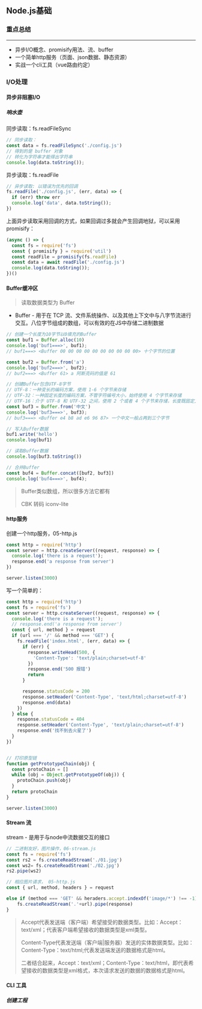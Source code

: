## Node.js基础

### 重点总结

***

- 异步I/O概念、promisify用法、流、buffer
- 一个简单http服务（页面、json数据、静态资源）
- 实战一个cli工具（vue路由约定）

### I/O处理

#### 异步非阻塞I/O

##### 响水壶

同步读取：fs.readFileSync

```js
// 同步读取：
const data = fs.readFileSync('./config.js')
// 得到的是 buffer 对象
// 转化为字符串才能得出字符串
console.log(data.toString());
```

异步读取：fs.readFile

```js
// 异步读取: 以错误为优先的回调
fs.readFile('./config.js', (err, data) => {
  if (err) throw err
  console.log('data', data.toString());
})
```

上面异步读取采用回调的方式，如果回调过多就会产生回调地狱，可以采用promisify：

```js
(async () => {
  const fs = require('fs')
  const { promisify } = require('util')
  const readFile = promisify(fs.readFile)
  const data = await readFile('./config.js')
  console.log(data.toString());
})()
```

#### Buffer缓冲区
> 读取数据类型为 Buffer
- Buffer - 用于在 TCP 流、文件系统操作、以及其他上下文中与八字节流进行交互。八位字节组成的数组，可以有效的在JS中存储二进制数据
```js
// 创建一个长度为10字节以0填充的Buffer
const buf1 = Buffer.alloc(10)
console.log('buf1===>', buf1);
// buf1===> <Buffer 00 00 00 00 00 00 00 00 00 00> 十个字节的位置

const buf2 = Buffer.from('a')
console.log('buf2===>', buf2);
// buf2===> <Buffer 61> a 阿斯克码的值是 61

// 创建Buffer包含UTF-8字节
// UTF-8：一种变长的编码方案，使用 1-6 个字节来存储
// UTF-32：一种固定长度的编码方案，不管字符编号大小，始终使用 4 个字节来存储
// UTF-16：介于 UTF-8 和 UTF-32 之间，使用 2 个或者 4 个子节来存储，长度既固定又可变
const buf3 = Buffer.from('中文')
console.log('buf3===>', buf3);
// buf3===> <Buffer e4 b8 ad e6 96 87> 一个中文一般占两到三个字节

// 写入Buffer数据
buf1.write('hello')
console.log(buf1)

// 读取Buffer数据
console.log(buf3.toString())

// 合并Buffer
const buf4 = Buffer.concat([buf2, buf3])
console.log('buf4===>', buf4);
```

> Buffer类似数组，所以很多方法它都有
>
> CBK 转码 iconv-lite

#### http服务

创建一个http服务，05-http.js

```js
const http = require('http')
const server = http.createServer((request, response) => {
  console.log('there is a request');
  response.end('a response from server')
})

server.listen(3000)
```

写一个简单的：

```js
const http = require('http')
const fs = require('fs')
const server = http.createServer((request, response) => {
  console.log('there is a request');
  // response.end('a response from server')
  const { url, method } = request
  if (url === '/' && method === 'GET') {
    fs.readFile('index.html', (err, data) => {
      if (err) {
        response.writeHead(500, {
          'Content-Type': 'text/plain;charset=utf-8'
        })
        response.end('500 报错')
        return
      }

      response.statusCode = 200
      response.setHeader('Content-Type', 'text/html;charset=utf-8')
      response.end(data)
    })
  } else {
    response.statusCode = 404
    response.setHeader('Content-Type', 'text/plain;charset=utf-8')
    response.end('找不到去火星了')
  }
})


// 打印原型链
function getPrototypeChain(obj) {
  const protoChain = []
  while (obj = Object.getPrototypeOf(obj)) {
    protoChain.push(obj)
  }
  return protoChain
}

server.listen(3000)

```

#### Stream 流

stream - 是用于与node中流数据交互的接口

```js
// 二进制友好，图片操作，06-stream.js
const fs = require('fs')
const rs2 = fs.createReadStream('./01.jpg')
const ws2= fs.createReadStream('./02.jpg')   
rs2.pipe(ws2)

// 相应图片请求， 05-http.js
const { url, method, headers } = request

else if (method === 'GET' && heraders.accept.indexOf('image/*') !== -1) {
    fs.createReadStream('.'+url).pipe(response)
}
```

> Accept代表发送端（客户端）希望接受的数据类型。比如：Accept：text/xml；代表客户端希望接收的数据类型是xml类型。
>
> Content-Type代表发送端（客户端|服务器）发送的实体数据类型。比如：Content-Type：text/html;代表发送端发送的数据格式是html。
>
> 二者结合起来，Accept：text/xml；Content-Type：text/html，即代表希望接收的数据类型是xml格式，本次请求发送的数据的数据格式是html。

#### CLI 工具

##### 创建工程

```js
```

